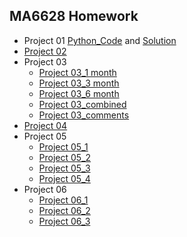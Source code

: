 ## MA6628 Homework

* Project 01 [Python_Code](https://github.com/shichaochhk/MA6628-Homework/blob/master/Prime%20number.py) and
             [Solution](https://github.com/shichaochhk/MA6628-Homework/blob/master/Solution)
* [Project 02](https://github.com/shichaochhk/MA6628-Homework/blob/master/Project%202.ipynb)
* Project 03
  * [Project 03_1 month](https://github.com/shichaochhk/MA6628-Homework/blob/master/Project%2003_1.ipynb)
  * [Project 03_3 month](https://github.com/shichaochhk/MA6628-Homework/blob/master/Project%2003_2.ipynb)
  * [Project 03_6 month](https://github.com/shichaochhk/MA6628-Homework/blob/master/Project%2003_3.ipynb)
  * [Project 03_combined](https://github.com/shichaochhk/MA6628-Homework/blob/master/Project%2003_4.ipynb)
  * [Project 03_comments](https://github.com/shichaochhk/MA6628-Homework/blob/master/Project%2003_4.ipynb)  
* [Project 04](https://github.com/shichaochhk/MA6628-Homework/blob/master/Project%204.ipynb)
* Project 05
  * [Project 05_1](https://github.com/shichaochhk/MA6628-Homework/blob/master/Project%2005_1.ipynb)
  * [Project 05_2](https://github.com/shichaochhk/MA6628-Homework/blob/master/Project%2005_2.ipynb)
  * [Project 05_3](https://github.com/shichaochhk/MA6628-Homework/blob/master/Project%2005_3.ipynb)
  * [Project 05_4](https://github.com/shichaochhk/MA6628-Homework/blob/master/Project%2005_4.ipynb)
* Project 06
  * [Project 06_1](https://github.com/shichaochhk/MA6628-Homework/blob/master/Project%2006-1.ipynb)
  * [Project 06_2](https://github.com/shichaochhk/MA6628-Homework/blob/master/Project%2006-2.ipynb)
  * [Project 06_3](https://github.com/shichaochhk/MA6628-Homework/blob/master/Project%2006-3.ipynb)
